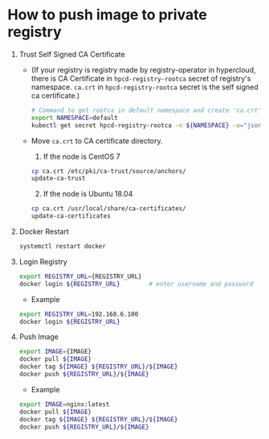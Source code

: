 # How to push image to private registry

1. Trust Self Signed CA Certificate
    * (If your registry is registry made by registry-operator in hypercloud, there is CA Certificate in `hpcd-registry-rootca` secret of registry's namespace. `ca.crt` in `hpcd-registry-rootca` secret is the self signed ca certificate.)
        ```bash
        # Command to get rootca in default namespace and create 'ca.crt' file
        export NAMESPACE=default
        kubectl get secret hpcd-registry-rootca -n ${NAMESPACE} -o="jsonpath={.data['ca\.crt']}" |base64 -d > ca.crt
        ```

    * Move `ca.crt` to CA certificate directory.
        1) If the node is CentOS 7
        ```bash
        cp ca.crt /etc/pki/ca-trust/source/anchors/
		update-ca-trust
        ```

		2) If the node is Ubuntu 18.04
		```bash
		cp ca.crt /usr/local/share/ca-certificates/
		update-ca-certificates
		```

2. Docker Restart
    ```bash
    systemctl restart docker
    ```

3. Login Registry
    ```bash
    export REGISTRY_URL={REGISTRY_URL}
    docker login ${REGISTRY_URL}        # enter username and password
    ```

    * Example
    ```bash
    export REGISTRY_URL=192.168.6.100
    docker login ${REGISTRY_URL}
    ```

4. Push Image
    ```bash
    export IMAGE={IMAGE}
    docker pull ${IMAGE}
    docker tag ${IMAGE} ${REGISTRY_URL}/${IMAGE}
    docker push ${REGISTRY_URL}/${IMAGE}
    ```

    * Example
    ```bash
    export IMAGE=nginx:latest
    docker pull ${IMAGE}
    docker tag ${IMAGE} ${REGISTRY_URL}/${IMAGE}
    docker push ${REGISTRY_URL}/${IMAGE}
    ```